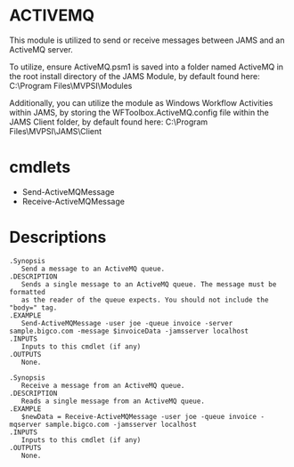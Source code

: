 ACTIVEMQ
==========

This module is utilized to send or receive messages between JAMS and an ActiveMQ server.

To utilize, ensure ActiveMQ.psm1 is saved into a folder named ActiveMQ in the root install directory of the JAMS Module, by default found here: C:\Program Files\MVPSI\Modules

Additionally, you can utilize the module as Windows Workflow Activities within JAMS, by storing the WFToolbox.ActiveMQ.config file within the JAMS Client folder, by default found here: C:\Program Files\MVPSI\JAMS\Client

cmdlets
==========
* Send-ActiveMQMessage
* Receive-ActiveMQMessage

Descriptions
==========
```
.Synopsis
   Send a message to an ActiveMQ queue.
.DESCRIPTION
   Sends a single message to an ActiveMQ queue. The message must be formatted
   as the reader of the queue expects. You should not include the "body=" tag.
.EXAMPLE
   Send-ActiveMQMessage -user joe -queue invoice -server sample.bigco.com -message $invoiceData -jamsserver localhost
.INPUTS
   Inputs to this cmdlet (if any)
.OUTPUTS
   None.
   
.Synopsis
   Receive a message from an ActiveMQ queue.
.DESCRIPTION
   Reads a single message from an ActiveMQ queue.
.EXAMPLE
   $newData = Receive-ActiveMQMessage -user joe -queue invoice -mqserver sample.bigco.com -jamsserver localhost
.INPUTS
   Inputs to this cmdlet (if any)
.OUTPUTS
   None.
```
